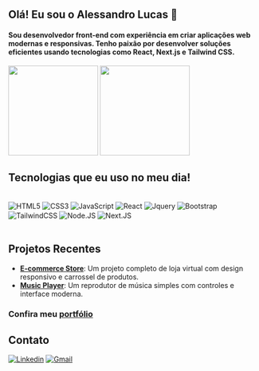 ## Olá! Eu sou o Alessandro Lucas 👋

#### Sou desenvolvedor front-end com experiência em criar aplicações web modernas e responsivas. Tenho paixão por desenvolver soluções eficientes usando tecnologias como React, Next.js e Tailwind CSS.<br/>

<div style="display: inline_block">
<img height="180em" src="https://github-readme-stats.vercel.app/api/?username=lulckss&&hide=stars,prs,issues,contribs&show_icons=true&title_color=fff&icon_color=79ff97&text_color=9f9f9f&bg_color=151515" />
<img height="180em" src="https://github-readme-stats.vercel.app/api/top-langs/?username=lulckss&layout=compact&langs_count=16&theme=dark&title_color=fff" />
</div>

## Tecnologias que eu uso no meu dia!

<div style="display: inline_block"><br/>
<img align="center" alt="HTML5" src="https://img.shields.io/badge/HTML5-red?style=for-the-badge&logo=html5&logoColor=white" />
<img align="center" alt="CSS3" src="https://img.shields.io/badge/CSS3-1572B6?style=for-the-badge&logo=css3&logoColor=white" />
<img align="center" alt="JavaScript" src="https://img.shields.io/badge/JavaScript-F7DF1E?style=for-the-badge&logo=javascript&logoColor=black" />
<img align="center" alt="React" src="https://img.shields.io/badge/React-171a2e?style=for-the-badge&logo=react&logoColor=61DAFB" />
<img align="center" alt="Jquery" src="https://img.shields.io/badge/jQuery-0769AD?style=for-the-badge&logo=jquery&logoColor=white" />
<img align="center" alt="Bootstrap" src="https://img.shields.io/badge/Bootstrap-563D7C?style=for-the-badge&logo=bootstrap&logoColor=white" />
<img align="center" alt="TailwindCSS" src="https://img.shields.io/badge/Tailwind_CSS-38B2AC?style=for-the-badge&logo=tailwind-css&logoColor=white" />
<img align="center" alt="Node.JS" src="https://img.shields.io/badge/Node.js-43853D?style=for-the-badge&logo=node.js&logoColor=white" />
<img align="center" alt="Next.JS" src="https://img.shields.io/badge/Next-black?style=for-the-badge&logo=next.js&logoColor=white" />
</div><br/>

## Projetos Recentes
- **[E-commerce Store](https://github.com/seuprojeto/ecommerce)**: Um projeto completo de loja virtual com design responsivo e carrossel de produtos.
- **[Music Player](https://github.com/seuprojeto/music-player)**: Um reprodutor de música simples com controles e interface moderna.

### Confira meu [portfólio](https://seu-portfolio.com)

## Contato
<div style="display: inline_block">
  
[![Linkedin](https://img.shields.io/badge/LinkedIn-0077B5?style=for-the-badge&logo=linkedin&logoColor=white)](https://www.linkedin.com/in/alessandro-lucas-)
[![Gmail](https://img.shields.io/badge/Gmail-D14836?style=for-the-badge&logo=gmail&logoColor=white)](mailto:alessandrolucas22@gmail.com)

</div>
